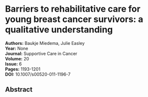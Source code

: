 # Barriers to rehabilitative care for young breast cancer survivors: a qualitative understanding

**Authors:** Baukje Miedema, Julie Easley  
**Year:** None  
**Journal:** Supportive Care in Cancer  
**Volume:** 20  
**Issue:** 6  
**Pages:** 1193-1201  
**DOI:** 10.1007/s00520-011-1196-7  

## Abstract


